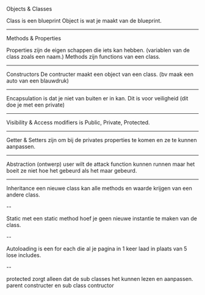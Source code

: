 Objects & Classes

Class is een blueprint
Object is wat je maakt van de blueprint.

---

Methods & Properties

Properties zijn de eigen schappen die iets kan hebben. (variablen van de class zoals een naam.)
Methods zijn functions van een class.

---

Constructors De contructer maakt een object van een class. (bv maak een auto van een blauwdruk)

---

Encapsulation is dat je niet van buiten er in kan. Dit is voor veiligheid (dit doe je met een private)

---

Visibility & Access modifiers is Public, Private, Protected.

---

Getter & Setters zijn om bij de privates properties te komen en ze te kunnen aanpassen.

---

Abstraction (ontwerp) user wilt de attack function kunnen runnen maar het boeit ze niet hoe het gebeurd als het maar gebeurd.

---

Inheritance een nieuwe class kan alle methods en waarde krijgen van een andere class.

--

Static met een static method hoef je geen nieuwe instantie te maken van de class.

--

Autoloading is een for each die al je pagina in 1 keer laad in plaats van 5 lose includes.

--

protected zorgt alleen dat de sub classes het kunnen lezen en aanpassen.
parent constructer en sub class contructor
